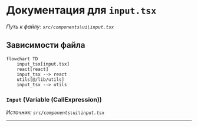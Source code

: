 # Документация для `input.tsx`

*Путь к файлу: `src/components\ui\input.tsx`*

## Зависимости файла

```mermaid
flowchart TD
    input_tsx[input.tsx]
    react[react]
    input_tsx --> react
    utils[@/lib/utils]
    input_tsx --> utils
```

### `Input` (Variable (CallExpression))

*Источник: `src/components\ui\input.tsx`*

---
